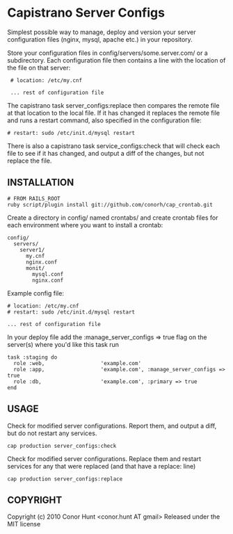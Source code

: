Capistrano Server Configs
=========================

Simplest possible way to manage, deploy and version your server configuration files (nginx, mysql, apache etc.)
in your repository.

Store your configuration files in config/servers/some.server.com/ or a subdirectory. Each configuration file
then contains a line with the location of the file on that server:

     # location: /etc/my.cnf

     ... rest of configuration file

The capistrano task server_configs:replace then compares the remote file at that location to the local file. If 
it has changed it replaces the remote file and runs a restart command, also specified in the configuration file:

    # restart: sudo /etc/init.d/mysql restart

There is also a capistrano task service_configs:check that will check each file to see if it has changed, and
output a diff of the changes, but not replace the file.

INSTALLATION
------------

    # FROM RAILS_ROOT
    ruby script/plugin install git://github.com/conorh/cap_crontab.git

Create a directory in config/ named crontabs/ and create crontab files for each
environment where you want to install a crontab:

    config/
      servers/
        server1/
          my.cnf
          nginx.conf
          monit/
            mysql.conf
            nginx.conf

Example config file:

    # location: /etc/my.cnf
    # restart: sudo /etc/init.d/mysql restart

    ... rest of configuration file

In your deploy file add the :manage_server_configs => true flag on the server(s) where you'd
like this task run

    task :staging do
      role :web,                  'example.com'
      role :app,                  'example.com', :manage_server_configs => true
      role :db,                   'example.com', :primary => true
    end

USAGE
-----

Check for modified server configurations. Report them, and output a diff, but do not restart any services.

    cap production server_configs:check

Check for modified server configurations. Replace them and restart services for any that were replaced (and that have a replace: line)

    cap production server_configs:replace

COPYRIGHT
---------

Copyright (c) 2010 Conor Hunt <conor.hunt AT gmail>
Released under the MIT license